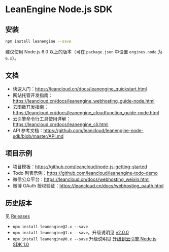 # LeanEngine Node.js SDK

## 安装

```bash
npm install leanengine --save
```

建议使用 Node.js 6.0 以上的版本（可在 `package.json` 中设置 `engines.node` 为 `6.x`）。

## 文档

* 快速入门：<https://leancloud.cn/docs/leanengine_quickstart.html>
* 网站托管开发指南：<https://leancloud.cn/docs/leanengine_webhosting_guide-node.html>
* 云函数开发指南：<https://leancloud.cn/docs/leanengine_cloudfunction_guide-node.html>
* 云引擎命令行工具使用详解：<https://leancloud.cn/docs/leanengine_cli.html>
* API 参考文档：<https://github.com/leancloud/leanengine-node-sdk/blob/master/API.md>

## 项目示例

* 项目模板：<https://github.com/leancloud/node-js-getting-started>
* Todo 列表示例：<https://github.com/leancloud/leanengine-todo-demo>
* 微信公众平台：<https://leancloud.cn/docs/webhosting_weixin.html>
* 微博 OAuth 授权验证：<https://leancloud.cn/docs/webhosting_oauth.html>

## 历史版本

见 [Releases](https://github.com/leancloud/leanengine-node-sdk/releases)

- `npm install leanengine@2.x --save`
- `npm install leanengine@1.x --save`，升级说明见 [v2.0.0](https://github.com/leancloud/leanengine-node-sdk/releases/tag/v2.0.0)
- `npm install leanengine@0.x --save` 升级说明见 [升级到云引擎 Node.js SDK 1.0](https://leancloud.cn/docs/leanengine-node-sdk-upgrade-1.html)
